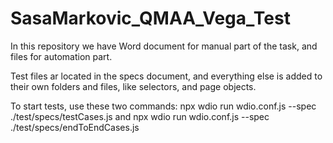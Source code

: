 # SasaMarkovic_QMAA_Vega_Test

In this repository we have Word document for manual part of the task, and files for automation part.

Test files ar located in the specs document, and everything else is added to their own folders and files, like selectors, and page objects.

To start tests, use these two commands:
npx wdio run wdio.conf.js --spec ./test/specs/testCases.js
and
npx wdio run wdio.conf.js --spec ./test/specs/endToEndCases.js
